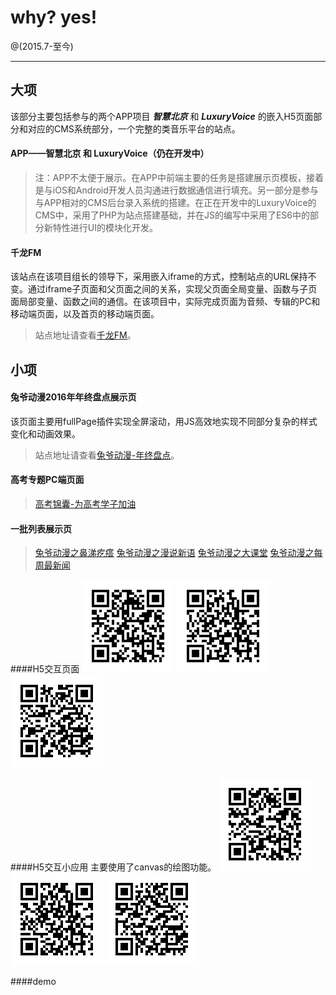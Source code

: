 # why? yes!

@(2015.7-至今)


-------------------

## 大项

该部分主要包括参与的两个APP项目  ***智慧北京*** 和 ***LuxuryVoice*** 的嵌入H5页面部分和对应的CMS系统部分，一个完整的类音乐平台的站点。

#### APP——智慧北京 和 LuxuryVoice（仍在开发中）

> 注：APP不太便于展示。在APP中前端主要的任务是搭建展示页模板，接着是与iOS和Android开发人员沟通进行数据通信进行填充。另一部分是参与与APP相对的CMS后台录入系统的搭建。在正在开发中的LuxuryVoice的CMS中，采用了PHP为站点搭建基础，并在JS的编写中采用了ES6中的部分新特性进行UI的模块化开发。

#### 千龙FM
该站点在该项目组长的领导下，采用嵌入iframe的方式，控制站点的URL保持不变。通过iframe子页面和父页面之间的关系，实现父页面全局变量、函数与子页面局部变量、函数之间的通信。在该项目中，实际完成页面为音频、专辑的PC和移动端页面，以及首页的移动端页面。
> 站点地址请查看[千龙FM][1]。


## 小项

#### 兔爷动漫2016年年终盘点展示页
该页面主要用fullPage插件实现全屏滚动，用JS高效地实现不同部分复杂的样式变化和动画效果。
> 站点地址请查看[兔爷动漫-年终盘点][2]。

#### 高考专题PC端页面
> [高考锦囊-为高考学子加油][3]

#### 一批列表展示页
> [兔爷动漫之鼻涕疙瘩][4]
> [兔爷动漫之漫说新语][5]
> [兔爷动漫之大课堂][6]
> [兔爷动漫之每周最新闻][7]

####H5交互页面
![Alt text](https://github.com/whyleo/workpresentation/blob/master/qrimages/christmas.png)  ![Alt text](https://github.com/whyleo/workpresentation/blob/master/qrimages/danxiaogui.png)  ![Alt text](https://github.com/whyleo/workpresentation/blob/master/qrimages/olympic.png)


####H5交互小应用
主要使用了canvas的绘图功能。
![Alt text](https://github.com/whyleo/workpresentation/blob/master/qrimages/lugouxiaoyue.png)  ![Alt text](https://github.com/whyleo/workpresentation/blob/master/qrimages/memory.png)  ![Alt text](https://github.com/whyleo/workpresentation/blob/master/qrimages/painter.png)

####demo

  [1]: http://fm.qianlong.com/
  [2]: http://comic.qianlong.com/zt/tuye2015/
  [3]: http://comic.qianlong.com/zt/gaokao/
  [4]: http://comic.qianlong.com/whitekid/
  [5]: http://comic.qianlong.com/comicnews/
  [6]: http://comic.qianlong.com/daketang/
  [7]: http://comic.qianlong.com/weeklynews/

